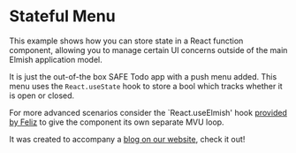 # Stateful Menu

This example shows how you can store state in a React function component, allowing you to manage certain UI concerns outside of the main Elmish application model.

It is just the out-of-the box SAFE Todo app with a push menu added. This menu uses the `React.useState` hook to store a bool which tracks whether it is open or closed.

For more advanced scenarios consider the `React.useElmish' hook [provided by Feliz](https://zaid-ajaj.github.io/Feliz/#/Hooks/UseElmish) to give the component its own separate MVU loop.

It was created to accompany a [blog on our website](https://www.compositional-it.com/news-blog/stateful-react-components/), check it out! 
